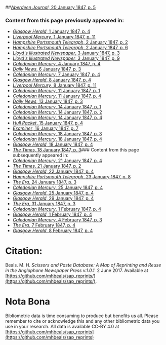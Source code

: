 ##[*Aberdeen Journal*, 20 January 1847, p. 5](https://mhbeals.github.io/sap_html/Aberdeen-Journal/Aberdeen-Journal-20-January-1847-p-5)

### Content from this page previously appeared in:
+ [*Glasgow Herald*, 1 January 1847, p. 4](https://mhbeals.github.io/sap_html/Glasgow-Herald/Glasgow-Herald-1-January-1847-p-4)
+ [*Liverpool Mercury*, 1 January 1847, p. 11](https://mhbeals.github.io/sap_html/Liverpool-Mercury/Liverpool-Mercury-1-January-1847-p-11)
+ [*Hampshire Portsmouth Telegraph*, 2 January 1847, p. 2](https://mhbeals.github.io/sap_html/Hampshire-Portsmouth-Telegraph/Hampshire-Portsmouth-Telegraph-2-January-1847-p-2)
+ [*Hampshire Portsmouth Telegraph*, 2 January 1847, p. 6](https://mhbeals.github.io/sap_html/Hampshire-Portsmouth-Telegraph/Hampshire-Portsmouth-Telegraph-2-January-1847-p-6)
+ [*Lloyd's Illustrated Newspaper*, 3 January 1847, p. 3](https://mhbeals.github.io/sap_html/Lloyd's-Illustrated-Newspaper/Lloyd's-Illustrated-Newspaper-3-January-1847-p-3)
+ [*Lloyd's Illustrated Newspaper*, 3 January 1847, p. 9](https://mhbeals.github.io/sap_html/Lloyd's-Illustrated-Newspaper/Lloyd's-Illustrated-Newspaper-3-January-1847-p-9)
+ [*Caledonian Mercury*, 4 January 1847, p. 4](https://mhbeals.github.io/sap_html/Caledonian-Mercury/Caledonian-Mercury-4-January-1847-p-4)
+ [*Daily News*, 6 January 1847, p. 3](https://mhbeals.github.io/sap_html/Daily-News/Daily-News-6-January-1847-p-3)
+ [*Caledonian Mercury*, 7 January 1847, p. 4](https://mhbeals.github.io/sap_html/Caledonian-Mercury/Caledonian-Mercury-7-January-1847-p-4)
+ [*Glasgow Herald*, 8 January 1847, p. 4](https://mhbeals.github.io/sap_html/Glasgow-Herald/Glasgow-Herald-8-January-1847-p-4)
+ [*Liverpool Mercury*, 8 January 1847, p. 11](https://mhbeals.github.io/sap_html/Liverpool-Mercury/Liverpool-Mercury-8-January-1847-p-11)
+ [*Caledonian Mercury*, 11 January 1847, p. 1](https://mhbeals.github.io/sap_html/Caledonian-Mercury/Caledonian-Mercury-11-January-1847-p-1)
+ [*Caledonian Mercury*, 11 January 1847, p. 4](https://mhbeals.github.io/sap_html/Caledonian-Mercury/Caledonian-Mercury-11-January-1847-p-4)
+ [*Daily News*, 13 January 1847, p. 3](https://mhbeals.github.io/sap_html/Daily-News/Daily-News-13-January-1847-p-3)
+ [*Caledonian Mercury*, 14 January 1847, p. 1](https://mhbeals.github.io/sap_html/Caledonian-Mercury/Caledonian-Mercury-14-January-1847-p-1)
+ [*Caledonian Mercury*, 14 January 1847, p. 2](https://mhbeals.github.io/sap_html/Caledonian-Mercury/Caledonian-Mercury-14-January-1847-p-2)
+ [*Caledonian Mercury*, 14 January 1847, p. 4](https://mhbeals.github.io/sap_html/Caledonian-Mercury/Caledonian-Mercury-14-January-1847-p-4)
+ [*Hull Packet*, 15 January 1847, p. 4](https://mhbeals.github.io/sap_html/Hull-Packet/Hull-Packet-15-January-1847-p-4)
+ [*Examiner*, 16 January 1847, p. 7](https://mhbeals.github.io/sap_html/Examiner/Examiner-16-January-1847-p-7)
+ [*Caledonian Mercury*, 18 January 1847, p. 3](https://mhbeals.github.io/sap_html/Caledonian-Mercury/Caledonian-Mercury-18-January-1847-p-3)
+ [*Caledonian Mercury*, 18 January 1847, p. 4](https://mhbeals.github.io/sap_html/Caledonian-Mercury/Caledonian-Mercury-18-January-1847-p-4)
+ [*Glasgow Herald*, 18 January 1847, p. 4](https://mhbeals.github.io/sap_html/Glasgow-Herald/Glasgow-Herald-18-January-1847-p-4)
+ [*The Times*, 18 January 1847, p. 3](https://mhbeals.github.io/sap_html/The-Times/The-Times-18-January-1847-p-3)### Content from this page subsequently appeared in:
+ [*Caledonian Mercury*, 21 January 1847, p. 4](https://mhbeals.github.io/sap_html/Caledonian-Mercury/Caledonian-Mercury-21-January-1847-p-4)
+ [*The Times*, 21 January 1847, p. 2](https://mhbeals.github.io/sap_html/The-Times/The-Times-21-January-1847-p-2)
+ [*Glasgow Herald*, 22 January 1847, p. 4](https://mhbeals.github.io/sap_html/Glasgow-Herald/Glasgow-Herald-22-January-1847-p-4)
+ [*Hampshire Portsmouth Telegraph*, 23 January 1847, p. 8](https://mhbeals.github.io/sap_html/Hampshire-Portsmouth-Telegraph/Hampshire-Portsmouth-Telegraph-23-January-1847-p-8)
+ [*The Era*, 24 January 1847, p. 3](https://mhbeals.github.io/sap_html/The-Era/The-Era-24-January-1847-p-3)
+ [*Caledonian Mercury*, 25 January 1847, p. 4](https://mhbeals.github.io/sap_html/Caledonian-Mercury/Caledonian-Mercury-25-January-1847-p-4)
+ [*Glasgow Herald*, 25 January 1847, p. 4](https://mhbeals.github.io/sap_html/Glasgow-Herald/Glasgow-Herald-25-January-1847-p-4)
+ [*Glasgow Herald*, 29 January 1847, p. 4](https://mhbeals.github.io/sap_html/Glasgow-Herald/Glasgow-Herald-29-January-1847-p-4)
+ [*The Era*, 31 January 1847, p. 3](https://mhbeals.github.io/sap_html/The-Era/The-Era-31-January-1847-p-3)
+ [*Caledonian Mercury*, 1 February 1847, p. 4](https://mhbeals.github.io/sap_html/Caledonian-Mercury/Caledonian-Mercury-1-February-1847-p-4)
+ [*Glasgow Herald*, 1 February 1847, p. 4](https://mhbeals.github.io/sap_html/Glasgow-Herald/Glasgow-Herald-1-February-1847-p-4)
+ [*Caledonian Mercury*, 4 February 1847, p. 3](https://mhbeals.github.io/sap_html/Caledonian-Mercury/Caledonian-Mercury-4-February-1847-p-3)
+ [*The Era*, 7 February 1847, p. 4](https://mhbeals.github.io/sap_html/The-Era/The-Era-7-February-1847-p-4)
+ [*Glasgow Herald*, 8 February 1847, p. 4](https://mhbeals.github.io/sap_html/Glasgow-Herald/Glasgow-Herald-8-February-1847-p-4)
                    
# Citation: 

Beals. M. H. *Scissors and Paste Database: A Map of Reprinting and Reuse in the Anglophone Newspaper Press v.1.0.1.* 2 June 2017. Available at [https://github.com/mhbeals/sap_reprints/](https://github.com/mhbeals/sap_reprints/). 
                    
# Nota Bona

Bibliometric data is time consuming to produce but benefits us all. Please remember to cite or acknowledge this and any other bibliometric data you use in your research. All data is available CC-BY 4.0 at [https://github.com/mhbeals/sap_reprints](https://github.com/mhbeals/sap_reprints)